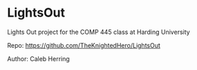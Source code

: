 # LightsOut
Lights Out project for the COMP 445 class at Harding University

Repo: https://github.com/TheKnightedHero/LightsOut

Author: Caleb Herring
